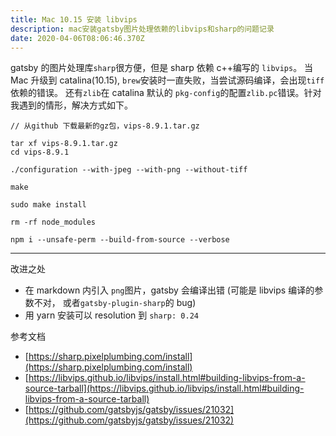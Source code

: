 ```yaml
---
title: Mac 10.15 安装 libvips
description: mac安装gatsby图片处理依赖的libvips和sharp的问题记录
date: 2020-04-06T08:06:46.370Z
---
```


gatsby 的图片处理库`sharp`很方便，但是 sharp 依赖 c++编写的 `libvips`。
当 Mac 升级到 catalina(10.15), `brew`安装时一直失败，当尝试源码编译，会出现`tiff`依赖的错误。
还有`zlib`在 catalina 默认的 `pkg-config`的配置`zlib.pc`错误。针对我遇到的情形，解决方式如下。

```
// 从github 下载最新的gz包，vips-8.9.1.tar.gz

tar xf vips-8.9.1.tar.gz
cd vips-8.9.1

./configuration --with-jpeg --with-png --without-tiff

make

sudo make install

rm -rf node_modules

npm i --unsafe-perm --build-from-source --verbose

```

---

改进之处

- 在 markdown 内引入 `png`图片，gatsby 会编译出错 (可能是 libvips 编译的参数不对， 或者`gatsby-plugin-sharp`的 bug)
- 用 yarn 安装可以 resolution 到 `sharp: 0.24`

参考文档

- [https://sharp.pixelplumbing.com/install](https://sharp.pixelplumbing.com/install)
- [https://libvips.github.io/libvips/install.html#building-libvips-from-a-source-tarball](https://libvips.github.io/libvips/install.html#building-libvips-from-a-source-tarball)
- [https://github.com/gatsbyjs/gatsby/issues/21032](https://github.com/gatsbyjs/gatsby/issues/21032)
